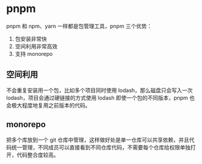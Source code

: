 # pnpm

pnpm 和 npm、yarn 一样都是包管理工具，pnpm 三个优势：

1. 包安装非常快
2. 空间利用非常高效
3. 支持 monorepo

## 空间利用

不会重复安装用一个包，比如多个项目同时使用 lodash，那么磁盘只会写入一次 lodash，项目会通过硬链接的方式使用 lodash
即使一个包的不同版本，pnpm 也会极大程度地复用之前版本的代码。

## monorepo

把多个库放到一个 git 仓库中管理，这样做好处是单一仓库可以共享依赖，并且代码统一管理，不同成员可以直接看到不同仓库代码，不需要每个仓库给权限单独打开，代码整合度较高。

<!-- https://juejin.cn/post/6932046455733485575#heading-8 -->